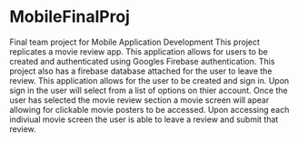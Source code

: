# MobileFinalProj
Final team project for Mobile Application Development
This project replicates a movie review app. 
This application allows for users to be created and authenticated using Googles Firebase authentication. 
This project also has a firebase database attached for the user to leave the review.
This application allows for the user to be created and sign in. Upon sign in the user will select from a list of options on thier account.
Once the user has selected the movie review section a movie screen will apear allowing for clickable movie posters to be accessed.
Upon accessing each indiviual movie screen the user is able to leave a review and submit that review. 

